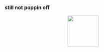 ### still not poppin off

<div id="header" align="center">
  <img src="[https://media.giphy.com/media/M9gbBd9nbDrOTu1Mqx/giphy.gif](https://64.media.tumblr.com/4f66a7beddb5dec23b22633954e7b1b6/ed73deaa867d928d-75/s540x810/066c7404bec9d3c4313580fe9ff1ddfdeaa3635a.gif" width="100"/>
</div>
<!--
**n31t/n31t** is a ✨ _special_ ✨ repository because its `README.md` (this file) appears on your GitHub profile.


Here are some ideas to get you started:

- 🔭 I’m currently working on ...
- 🌱 I’m currently learning ...
- 👯 I’m looking to collaborate on ...
- 🤔 I’m looking for help with ...
- 💬 Ask me about ...
- 📫 How to reach me: ...
- 😄 Pronouns: ...
- ⚡ Fun fact: ...
-->
